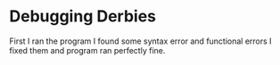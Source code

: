 # Debugging Derbies

First I ran the program I found some syntax error and functional errors I fixed them and program ran perfectly fine.
